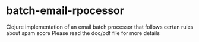 # batch-email-rpocessor
Clojure implementation of an email batch processor that follows certan rules about spam score
Please read the doc/pdf file for more details
